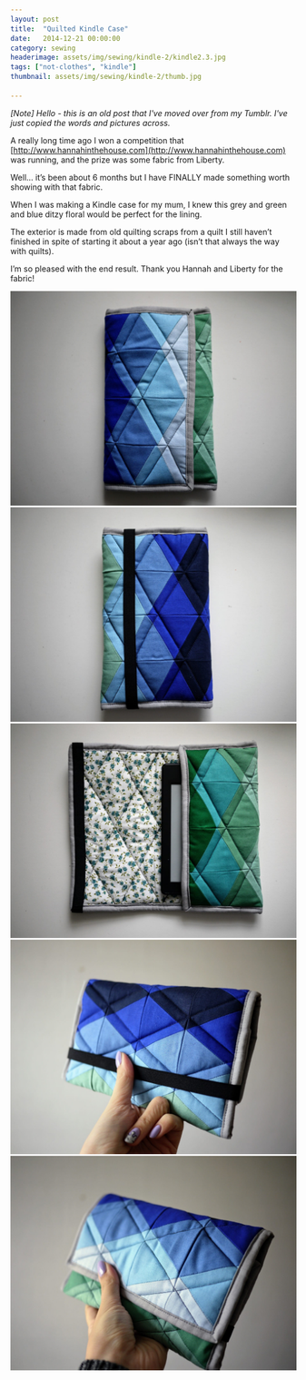 ```yaml
---
layout: post
title:  "Quilted Kindle Case"
date:   2014-12-21 00:00:00
category: sewing
headerimage: assets/img/sewing/kindle-2/kindle2.3.jpg
tags: ["not-clothes", "kindle"]
thumbnail: assets/img/sewing/kindle-2/thumb.jpg

---
```


_[Note] Hello - this is an old post that I've moved over from my Tumblr. I've just copied the words and pictures across._

A really long time ago I won a competition that [http://www.hannahinthehouse.com](http://www.hannahinthehouse.com) was running, and the prize was some fabric from Liberty.

Well… it’s been about 6 months but I have FINALLY made something worth showing with that fabric.

When I was making a Kindle case for my mum, I knew this grey and green and blue ditzy floral would be perfect for the lining.

The exterior is made from old quilting scraps from a quilt I still haven’t finished in spite of starting it about a year ago (isn’t that always the way with quilts).

I’m so pleased with the end result. Thank you Hannah and Liberty for the fabric!

![Kindle 1](/assets/img/sewing/kindle-2/kindle2.1.jpg)
![Kindle 2](/assets/img/sewing/kindle-2/kindle2.2.jpg)
![Kindle 3](/assets/img/sewing/kindle-2/kindle2.3.jpg)
![Kindle 4](/assets/img/sewing/kindle-2/kindle2.4.jpg)
![Kindle 5](/assets/img/sewing/kindle-2/kindle2.5.jpg)
